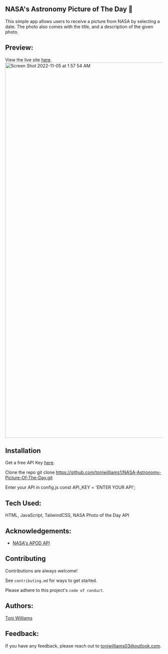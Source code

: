 
##  NASA's Astronomy Picture of The Day 🚀
This simple app allows users to receive a picture from NASA by selecting a date. The photo also comes with the title, and a description of the given photo.


## Preview:
View the live site [here](https://nasas-astronomy-picture-of-the-day.netlify.app/).
<img width="1200" alt="Screen Shot 2022-11-05 at 1 57 54 AM" src="https://user-images.githubusercontent.com/100317017/200104931-2b389eb6-26e2-485e-831f-194ce568d707.png">




## Installation

Get a free API Key [here](https://api.nasa.gov/).

Clone the repo
git clone https://github.com/toniwilliams1/NASA-Astronomy-Picture-Of-The-Day.git

Enter your API in config.js
const API_KEY = 'ENTER YOUR API';


## Tech Used:
HTML, JavaScript, TailwindCSS, NASA Photo of the Day API

## Acknowledgements:
- [NASA's APOD API](https://api.nasa.gov/)

## Contributing

Contributions are always welcome!

See `contributing.md` for ways to get started.

Please adhere to this project's `code of conduct`.

## Authors:

[Toni Williams](https://www.github.com/toniwilliams1)

## Feedback:

If you have any feedback, please reach out to toniwilliams03@outlook.com.
